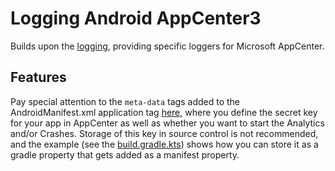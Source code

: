 # Logging Android AppCenter3

Builds upon the [logging](../logging/README.md), providing specific loggers for Microsoft AppCenter.

## Features

Pay special attention to the `meta-data` tags added to the AndroidManifest.xml application tag [here](../android-loggingtestapp/src/appcenter3/AndroidManifest.xml), where you define the secret key for your app in AppCenter as well as whether you want to start the Analytics and/or Crashes. Storage of this key in source control is not recommended, and the example (see the [build.gradle.kts](../android-loggingtestapp/build.gradle.kts)) shows how you can store it as a gradle property that gets added as a manifest property.